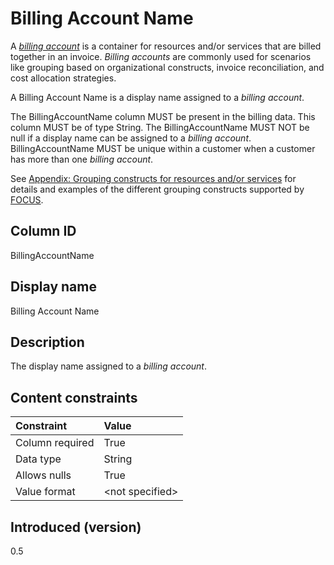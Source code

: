 # Billing Account Name

A [*billing account*](#glossary:billing-account) is a container for resources and/or services that are billed together in an invoice. *Billing accounts* are commonly used for scenarios like grouping based on organizational constructs, invoice reconciliation, and cost allocation strategies.

A Billing Account Name is a display name assigned to a *billing account*.

The BillingAccountName column MUST be present in the billing data. This column MUST be of type String. The BillingAccountName MUST NOT be null if a display name can be assigned to a *billing account*. BillingAccountName MUST be unique within a customer when a customer has more than one *billing account*.

See [Appendix: Grouping constructs for resources and/or services](#groupingconstructsforresourcesand/orservices) for details and examples of the different grouping constructs supported by [FOCUS](#glossary:finops-cost-and-usage-specification).

## Column ID

BillingAccountName

## Display name

Billing Account Name

## Description

The display name assigned to a *billing account*.

## Content constraints

|    Constraint   |      Value      |
|:----------------|:----------------|
| Column required | True            |
| Data type       | String          |
| Allows nulls    | True            |
| Value format    | \<not specified> |

## Introduced (version)

0.5
